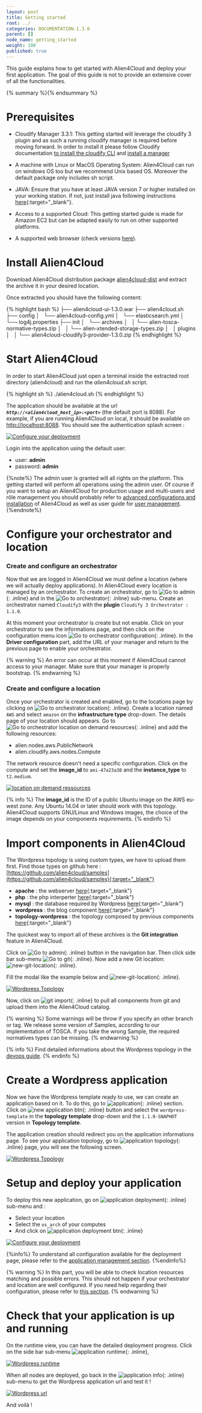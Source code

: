 ```yaml
---
layout: post
title: Getting started
root: ../
categories: DOCUMENTATION-1.3.0
parent: []
node_name: getting_started
weight: 100
published: true
---
```



This guide explains how to get started with Alien4Cloud and deploy your first application. The goal of this guide is not to provide an extensive cover of all the functionalities.

{% summary %}{% endsummary %}

# Prerequisites

* Cloudify Manager 3.3.1:
This getting started will leverage the cloudify 3 plugin and as such a running cloudify manager is required before moving forward. In order to install it please follow Cloudify documentation [to install the cloudify CLI](http://docs.getcloudify.org/3.3.1/installation/from-packages/) and [install a manager](http://getcloudify.org/downloads/install-cloudify-manager.html)

* A machine with Linux or MacOS Operating System: Alien4Cloud can run on windows OS too but we recommend Unix based OS. Moreover the default package only includes sh script.

* JAVA:
Ensure that you have at least JAVA version 7 or higher installed on your working station. If not, just install
java following instructions [here](https://www.java.com/fr/download/manual.jsp){:target="_blank"}.

* Access to a supported Cloud: This getting started guide is made for Amazon EC2 but can be adapted easily to run on other supported platforms.

* A supported web browser (check versions [here](/#/documentation/1.3.0/admin_guide/supported_platforms.html)).

# Install Alien4Cloud

Download Alien4Cloud distribution package [alien4cloud-dist](http://fastconnect.org/maven/service/local/artifact/maven/redirect?r=opensource&g=alien4cloud&a=alien4cloud-dist&v=1.3.0&p=tar.gz&c=dist) and extract the archive it in your desired location.

Once extracted you should have the following content:

{% highlight bash %}
├── alien4cloud-ui-1.3.0.war
├── alien4cloud.sh
├── config
│   └── alien4cloud-config.yml
│   └── elasticsearch.yml
│   └── log4j.properties
├── init
│   └── archives
│   │   └── alien-tosca-normative-types.zip
│   │   └── alien-xtended-storage-types.zip
│   │   plugins
│   │   └── alien4cloud-cloudify3-provider-1.3.0.zip
{% endhighlight %}

# Start Alien4Cloud

In order to start Alien4Cloud just open a terminal inside the extracted root directory (alien4cloud) and run the _alien4cloud.sh_ script.

{% highlight sh %}
./alien4cloud.sh
{% endhighlight %}

The application should be available at the url ***`http://<alien4cloud_host_ip>:<port>`*** (the default port is 8088). For example, if you are running Alien4Cloud on local, it should be available on [http://localhost:8088](http://localhost:8088). You should see the authentication splash screen :

[![Configure your deployment](../../images/getting_started/authentication-splash-screen.png)](../../images/getting_started/authentication-splash-screen.png)

Login into the application using the default user:

* user: **admin**
* password: **admin**

{%note%}
The admin user is granted will all rights on the platform. This getting started will perform all operations using the admin user. Of course if you want to setup an Alien4Cloud for production usage and multi-users and rôle management you should probably refer to [advanced configurations and installation](#/documentation/1.3.0/admin_guide/advanced_configuration.html) of Alien4Cloud as well as user guide for [user management](#/documentation/1.3.0/user_guide/user_management.html).
{%endnote%}

# Configure your orchestrator and location

### Create and configure an orchestrator

Now that we are logged in Alien4Cloud we must define a location (where we will actually deploy applications). In Alien4Cloud every location is managed by an orchestrator. To create an orchestrator, go to ![Go to admin](../../images/getting_started/administration-btn.png){: .inline} and in the ![Go to orchestrator](../../images/getting_started/orchestrator-menu-btn.png){: .inline} sub-menu. Create an orchestrator named `Cloudify3` with the **plugin** `Cloudify 3 Orchestrator : 1.1.0`.

At this moment your orchestrator is create but not enable. Click on your orchestrator to see the informations page, and then click on the configuration menu icon ![Go to orchestrator configuration](../../images/getting_started/orchestrator-config-btn.png){: .inline}. In the **Driver configuration** part, add the URL of your manager and return to the previous page to enable your orchestrator.

{% warning %}
An error can occur at this moment if Alien4Cloud cannot access to your manager. Make sure that your manager is properly bootstrap.
{% endwarning %}

### Create and configure a location

Once your orchestrator is created and enabled, go to the locations page by clicking on ![Go to orchestrator location](../../images/getting_started/orchestrator-location-btn.png){: .inline}. Create a location named `AWS` and select `amazon` on the **infrastructure type** drop-down. The details page of your location should appears. Go to ![Go to orchestrator location on demand resources](../../images/getting_started/on-demand-ressource-tab.png){: .inline} and add the following resources:

* alien.nodes.aws.PublicNetwork
* alien.cloudify.aws.nodes.Compute

The network resource doesn't need a specific configuration. Click on the compute and set the **image_id** to `ami-47a23a30` and the **instance_type** to `t2.medium`.

[![location on demand ressources](../../images/getting_started/on-demand-resources-aws.png)](../../images/getting_started/on-demand-resources-aws.png)

{% info %}
The **image_id** is the ID of a public Ubuntu image on the AWS eu-west zone. Any Ubuntu 14.04 or later should work with this topology. Alien4Cloud supports GNU/Linux and Windows images, the choice of the image depends on your components requirements.
{% endinfo %}

# Import components in Alien4Cloud

The Wordpress topology is using custom types, we have to upload them first.
Find those types on github here : [https://github.com/alien4cloud/samples](https://github.com/alien4cloud/samples){:target="_blank"}

* **apache** : the webserver [here](https://github.com/alien4cloud/samples/tree/master/apache){:target="_blank"}
* **php** : the php interperter [here](https://github.com/alien4cloud/samples/tree/master/php){:target="_blank"}
* **mysql** : the database required by Wordpress [here](https://github.com/alien4cloud/samples/tree/master/mysql){:target="_blank"}
* **wordpress** : the blog component [here](https://github.com/alien4cloud/samples/tree/master/wordpress){:target="_blank"}
* **topology-wordpress** : the topology composed by previous components [here](https://github.com/alien4cloud/samples/tree/master/topology-wordpress){:target="_blank"}

The quickest way to import all of these archives is the **Git integration** feature in Alien4Cloud.

Click on ![Go to admin](../../images/getting_started/components-btn.png){: .inline} button in the navigation bar. Then click side bar sub-menu ![Go to git](../../images/getting_started/git-menu-btn.png){: .inline}.
Now add a new Git location: ![new-git-location](../../images/getting_started/new-git-location-btn.png){: .inline}.

Fill the modal like the example below and ![new-git-location](../../images/getting_started/save-btn.png){: .inline}.

[![Wordpress Topology](../../images/getting_started/git-location-details.png)](../../images/getting_started/git-location-details.png)

Now, click on ![git import](../../images/getting_started/components-import-btn.png){: .inline} to pull all components from git and upload them into the Alien4Cloud catalog.

{% warning %}
Some warnings will be throw if you specify an other branch or tag. We release some version of Samples, according to our implementation of TOSCA. If you take the wrong Sample, the required normatives types can be missing.
{% endwarning %}

{% info %}
Find detailed informations about the Wordpress topology in the [devops guide](#/documentation/1.3.0/devops_guide/lamp_stack_tutorial/lamp_stack_application.html).
{% endinfo %}

# Create a Wordpress application

Now we have the Wordpress template ready to use, we can create an application based on it. To do this, go to ![application](../../images/getting_started/application-btn.png){: .inline} section. Click on ![new application btn](../../images/getting_started/new-application-btn.png){: .inline} button and select the `wordpress-template` in the **topology template** drop-down and the `1.1.0-SNAPHOT` version in **Topology template**.

The application creation should redirect you on the application informations page.
To see your application topology, go to ![application topology](../../images/getting_started/app-topo-btn.png){: .inline} page, you will see the following screen.

[![Wordpress Topology](../../images/getting_started/wordress-topology.png)](../../images/getting_started/wordress-topology.png)

# Setup and deploy your application

To deploy this new application, go on ![application deployment](../../images/getting_started/application-deployment-btn.png){: .inline} sub-menu and :

* Select your location
* Select the `os_arch` of your computes
* And click on ![application deployment btn](../../images/getting_started/app-deployment-btn.png){: .inline}

[![Configure your deployment](../../images/getting_started/deployment-page.png)](../../images/getting_started/deployment-page.png)

{%info%}
To understand all configuration available for the deployment page, please refer to the [application management section](#/documentation/1.3.0/user_guide/application_management.html).
{%endinfo%}

{% warning %}
In this part, you will be able to check location resources matching and possible errors. This should not happen if your orchestrator and location are well configured. If you need help regarding their configuration, please refer to [this section](#/documentation/1.3.0/user_guide/orchestrator_location_management.html).
{% endwarning %}

# Check that your application is up and running

On the runtime view, you can have the detailed deployment progress. Click on the side bar sub-menu ![application runtime](../../images/getting_started/app-runtime-btn.png){: .inline},

[![Wordpress runtime](../../images/getting_started/wordpress-deployment-in-progress.png)](../../images/getting_started/wordpress-deployment-in-progress.png)

When all nodes are deployed, go back in the ![application info](../../images/getting_started/app-info-btn.png){: .inline} sub-menu to get the Wordpress application url and
test it !

[![Wordpress url](../../images/getting_started/output-url.png)](../../images/getting_started/output-url.png)

And voilà !
